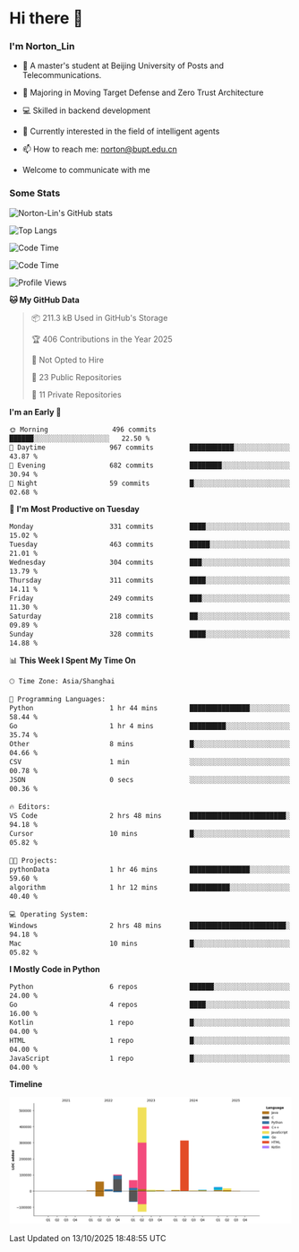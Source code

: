 
# Hi there 👋

### I'm Norton_Lin
- 🏫 A master's student at Beijing University of Posts and Telecommunications.
- 🌱 Majoring in Moving Target Defense and Zero Trust Architecture
- 💻 Skilled in backend development
- 🤖 Currently interested in the field of intelligent agents
- 📫 How to reach me: [norton@bupt.edu.cn](mailto:norton@bupt.edu.cn)

- Welcome to communicate with me

### Some Stats
![Norton-Lin's GitHub stats](https://github-readme-stats.vercel.app/api?username=Norton-Lin&count_private=true&show_icons=true&theme=radical)

![Top Langs](https://github-readme-stats.vercel.app/api/top-langs/?username=Norton-Lin&langs_count=10&layout=compact)

![Code Time](https://github-readme-stats.vercel.app/api/wakatime?username=Norton_Lin)

<!--START_SECTION:waka-->
![Code Time](http://img.shields.io/badge/Code%20Time-1%2C030%20hrs%204%20mins-blue)

![Profile Views](http://img.shields.io/badge/Profile%20Views-0-blue)

**🐱 My GitHub Data** 

> 📦 211.3 kB Used in GitHub's Storage 
 > 
> 🏆 406 Contributions in the Year 2025
 > 
> 🚫 Not Opted to Hire
 > 
> 📜 23 Public Repositories 
 > 
> 🔑 11 Private Repositories 
 > 
**I'm an Early 🐤** 

```text
🌞 Morning                496 commits         ██████░░░░░░░░░░░░░░░░░░░   22.50 % 
🌆 Daytime                967 commits         ███████████░░░░░░░░░░░░░░   43.87 % 
🌃 Evening                682 commits         ████████░░░░░░░░░░░░░░░░░   30.94 % 
🌙 Night                  59 commits          █░░░░░░░░░░░░░░░░░░░░░░░░   02.68 % 
```
📅 **I'm Most Productive on Tuesday** 

```text
Monday                   331 commits         ████░░░░░░░░░░░░░░░░░░░░░   15.02 % 
Tuesday                  463 commits         █████░░░░░░░░░░░░░░░░░░░░   21.01 % 
Wednesday                304 commits         ███░░░░░░░░░░░░░░░░░░░░░░   13.79 % 
Thursday                 311 commits         ████░░░░░░░░░░░░░░░░░░░░░   14.11 % 
Friday                   249 commits         ███░░░░░░░░░░░░░░░░░░░░░░   11.30 % 
Saturday                 218 commits         ██░░░░░░░░░░░░░░░░░░░░░░░   09.89 % 
Sunday                   328 commits         ████░░░░░░░░░░░░░░░░░░░░░   14.88 % 
```


📊 **This Week I Spent My Time On** 

```text
🕑︎ Time Zone: Asia/Shanghai

💬 Programming Languages: 
Python                   1 hr 44 mins        ███████████████░░░░░░░░░░   58.44 % 
Go                       1 hr 4 mins         █████████░░░░░░░░░░░░░░░░   35.74 % 
Other                    8 mins              █░░░░░░░░░░░░░░░░░░░░░░░░   04.66 % 
CSV                      1 min               ░░░░░░░░░░░░░░░░░░░░░░░░░   00.78 % 
JSON                     0 secs              ░░░░░░░░░░░░░░░░░░░░░░░░░   00.36 % 

🔥 Editors: 
VS Code                  2 hrs 48 mins       ████████████████████████░   94.18 % 
Cursor                   10 mins             █░░░░░░░░░░░░░░░░░░░░░░░░   05.82 % 

🐱‍💻 Projects: 
pythonData               1 hr 46 mins        ███████████████░░░░░░░░░░   59.60 % 
algorithm                1 hr 12 mins        ██████████░░░░░░░░░░░░░░░   40.40 % 

💻 Operating System: 
Windows                  2 hrs 48 mins       ████████████████████████░   94.18 % 
Mac                      10 mins             █░░░░░░░░░░░░░░░░░░░░░░░░   05.82 % 
```

**I Mostly Code in Python** 

```text
Python                   6 repos             ██████░░░░░░░░░░░░░░░░░░░   24.00 % 
Go                       4 repos             ████░░░░░░░░░░░░░░░░░░░░░   16.00 % 
Kotlin                   1 repo              █░░░░░░░░░░░░░░░░░░░░░░░░   04.00 % 
HTML                     1 repo              █░░░░░░░░░░░░░░░░░░░░░░░░   04.00 % 
JavaScript               1 repo              █░░░░░░░░░░░░░░░░░░░░░░░░   04.00 % 
```



**Timeline**

![Lines of Code chart](https://raw.githubusercontent.com/Norton-Lin/Norton-Lin/main/assets/bar_graph.png)


 Last Updated on 13/10/2025 18:48:55 UTC
<!--END_SECTION:waka-->
